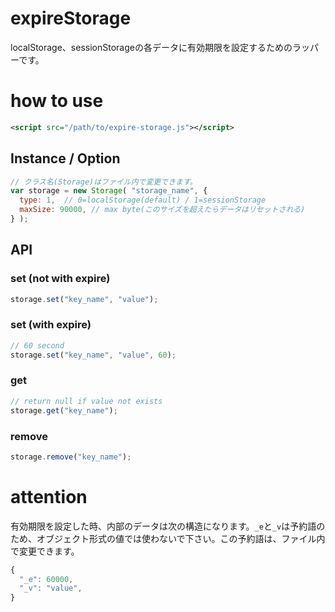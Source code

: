# expireStorage
localStorage、sessionStorageの各データに有効期限を設定するためのラッパーです。

# how to use
```xml
<script src="/path/to/expire-storage.js"></script>
```

## Instance / Option
```javascript
// クラス名(Storage)はファイル内で変更できます。
var storage = new Storage( "storage_name", {
  type: 1,  // 0=localStorage(default) / 1=sessionStorage
  maxSize: 90000, // max byte(このサイズを超えたらデータはリセットされる)
} );
```

## API
### set (not with expire)
```javascript
storage.set("key_name", "value");
```

### set (with expire)
```javascript
// 60 second
storage.set("key_name", "value", 60);
```

### get
```javascript
// return null if value not exists
storage.get("key_name");
```

### remove
```javascript
storage.remove("key_name");
```

# attention
有効期限を設定した時、内部のデータは次の構造になります。`_e`と`_v`は予約語のため、オブジェクト形式の値では使わないで下さい。この予約語は、ファイル内で変更できます。
```javascript
{
  "_e": 60000,
  "_v": "value",
}
```
